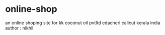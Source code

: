 # online-shop
an online shoping site for kk coconut oil pvtltd edacheri calicut kerala india
author : nikhil
